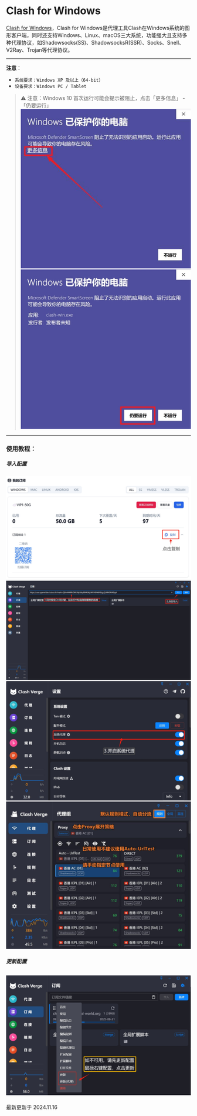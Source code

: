 # Clash for Windows

[Clash for Windows](https://github.com/clashdownload/Clash_for_Windows/releases/download/0.20.39/Clash.for.Windows.Setup.0.20.39.exe)，Clash for Windows是代理工具Clash在Windows系统的图形客户端，同时还支持Windows、Linux、macOS三大系统，功能强大且支持多种代理协议，如Shadowsocks(SS)、ShadowsocksR(SSR)、Socks、Snell、V2Ray、Trojan等代理协议。

---
**注意**：

- `系统要求：Windows XP 及以上（64-bit）`
- `设备要求：Windows PC / Tablet`
> ⚠️ 注意：Windows 10 首次运行可能会提示被阻止，点击「更多信息」 - 「仍要运行」
![图一](clash-for-Windows-01.jpg)![图二](clash-for-Windows-02.jpg)
---

### 使用教程：
##### 导入配置
![图三](clash-verge-03.png)
![图四](clash-verge-04.png)
![图五](clash-verge-05.png)
![图六](clash-verge-06.jpg)
##### 更新配置
![图七](clash-verge-07.png)
---

最新更新于 2024.11.16

